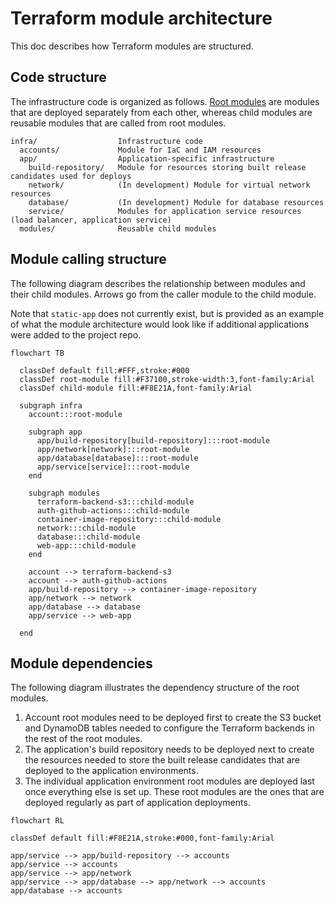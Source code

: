# Terraform module architecture

This doc describes how Terraform modules are structured.

## Code structure

The infrastructure code is organized as follows. [Root modules](https://www.terraform.io/language/modules#the-root-module) are modules that are deployed separately from each other, whereas child modules are reusable modules that are called from root modules.

```text
infra/                  Infrastructure code
  accounts/             Module for IaC and IAM resources
  app/                  Application-specific infrastructure
    build-repository/   Module for resources storing built release candidates used for deploys
    network/            (In development) Module for virtual network resources
    database/           (In development) Module for database resources
    service/            Modules for application service resources (load balancer, application service)
  modules/              Reusable child modules
```

## Module calling structure

The following diagram describes the relationship between modules and their child modules. Arrows go from the caller module to the child module.

Note that `static-app` does not currently exist, but is provided as an example of what the module architecture would look like if additional applications were added to the project repo.

```mermaid
flowchart TB

  classDef default fill:#FFF,stroke:#000
  classDef root-module fill:#F37100,stroke-width:3,font-family:Arial
  classDef child-module fill:#F8E21A,font-family:Arial

  subgraph infra
    account:::root-module

    subgraph app
      app/build-repository[build-repository]:::root-module
      app/network[network]:::root-module
      app/database[database]:::root-module
      app/service[service]:::root-module
    end

    subgraph modules
      terraform-backend-s3:::child-module
      auth-github-actions:::child-module
      container-image-repository:::child-module
      network:::child-module
      database:::child-module
      web-app:::child-module
    end

    account --> terraform-backend-s3
    account --> auth-github-actions
    app/build-repository --> container-image-repository
    app/network --> network
    app/database --> database
    app/service --> web-app

  end
```

## Module dependencies

The following diagram illustrates the dependency structure of the root modules.

1. Account root modules need to be deployed first to create the S3 bucket and DynamoDB tables needed to configure the Terraform backends in the rest of the root modules.
2. The application's build repository needs to be deployed next to create the resources needed to store the built release candidates that are deployed to the application environments.
3. The individual application environment root modules are deployed last once everything else is set up. These root modules are the ones that are deployed regularly as part of application deployments.

```mermaid
flowchart RL

classDef default fill:#F8E21A,stroke:#000,font-family:Arial

app/service --> app/build-repository --> accounts
app/service --> accounts
app/service --> app/network
app/service --> app/database --> app/network --> accounts
app/database --> accounts
```
